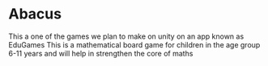 # Abacus
This a one of the games we plan to make on unity on an app known as EduGames
This is a mathematical board game for children in the age group 6-11 years and will help in strengthen the core of maths
